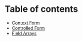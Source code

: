 # Table of contents

* [Context Form](README.md)
* [Controlled Form](doc/controlled-form.md)
* [Field Arrays](doc/field-arrays.md)

